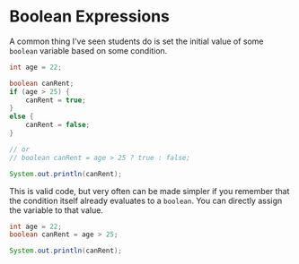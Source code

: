 # Boolean Expressions

A common thing I've seen students do is set the initial value of some
`boolean` variable based on some condition.

```java
int age = 22;

boolean canRent;
if (age > 25) {
    canRent = true;
}
else {
    canRent = false;
}

// or
// boolean canRent = age > 25 ? true : false;

System.out.println(canRent);
```

This is valid code, but very often can be made simpler if you remember that the condition
itself already evaluates to a `boolean`. You can directly assign the variable to that value.

```java
int age = 22;
boolean canRent = age > 25;

System.out.println(canRent);
```

